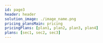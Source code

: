 ```yaml
---
id: page3
header: header
solution_image: ./image_name.png
pricing_plansMain: pricing
pricingPlans: [plan1, plan2, plan3, plan4]
plans: [sec1, sec2, sec3]
---
```

